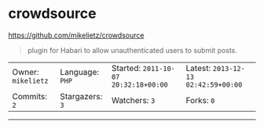 # crowdsource

https://github.com/mikelietz/crowdsource
<blockquote>
plugin for Habari to allow unauthenticated users to submit posts.
</blockquote>

<table><tr>
<tr><td>Owner: <code>mikelietz</code></td>
    <td>Language: <code>PHP</code></td>
    <td>Started: <code>2011-10-07 20:32:18+00:00</code></td>
    <td>Latest: <code>2013-12-13 02:42:59+00:00</code></td></tr>
<tr><td>Commits: <code>2</code></td>
    <td>Stargazers: <code>3</code></td>
    <td>Watchers: <code>3</code></td>
    <td>Forks: <code>0</code></td></tr>
</table>

---


